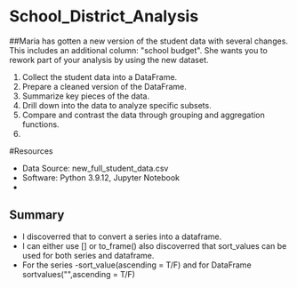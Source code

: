 # School_District_Analysis

##Maria has gotten a new version of the student data with several changes. This includes an additional column: "school budget". She wants you to rework part of your analysis by using the new dataset.

1. Collect the student data into a DataFrame.
2. Prepare a cleaned version of the DataFrame.
3. Summarize key pieces of the data.
4. Drill down into the data to analyze specific subsets.
5.  Compare and contrast the data through grouping and aggregation functions.
6.  
#Resources 
- Data Source: new_full_student_data.csv
- Software: Python 3.9.12, Jupyter Notebook
- 
## Summary
- I discoverred that to convert a series into a dataframe.
- I can either use [] or to_frame() also discoverred that sort_values can be used for both series and dataframe.
- For the series -sort_value(ascending = T/F) and for DataFrame sortvalues("",ascending = T/F)
